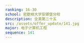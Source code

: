 ```yaml
---
ranking: 16-30
school: 密歇根大学安娜堡分校
description: 全美第二十五
src: /assets/offer_update/141.jpg
major: 电子计算机工程
sequence: 141
---
```

